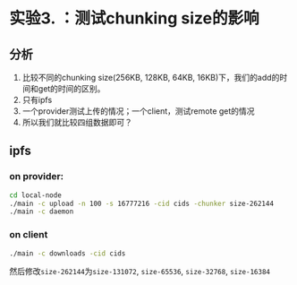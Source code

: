 # 实验3. ：测试chunking size的影响

## 分析

1. 比较不同的chunking size(256KB, 128KB, 64KB, 16KB)下，我们的add的时间和get的时间的区别。
2. 只有ipfs
3. 一个provider测试上传的情况；一个client，测试remote get的情况
4. 所以我们就比较四组数据即可？

## ipfs

### on provider:

```sh
cd local-node
./main -c upload -n 100 -s 16777216 -cid cids -chunker size-262144
./main -c daemon
```

### on client

```sh
./main -c downloads -cid cids
```

然后修改`size-262144`为`size-131072`, `size-65536`, `size-32768`, `size-16384`